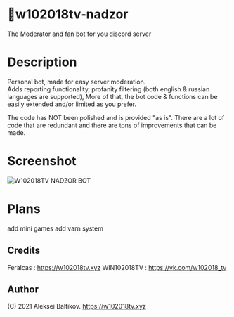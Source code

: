 # 🔗w102018tv-nadzor
The Moderator and fan bot for you discord server
# Description
Personal bot, made for easy server moderation.  
Adds reporting functionality, profanity filtering (both english & russian languages are supported),
More of that, the bot code & functions can be easily extended and/or limited as you prefer.

The code has NOT been polished and is provided "as is". There are a lot of code that are redundant and there are tons of improvements that can be made.
# Screenshot
![W102018TV NADZOR BOT](https://i.imgur.com/pRTvV39.png)

# Plans
add mini games
add varn system

## Credits
Feralcas : https://w102018tv.xyz
WIN102018TV : https://vk.com/w102018_tv

## Author
(C) 2021 Aleksei Baltikov.
https://w102018tv.xyz
